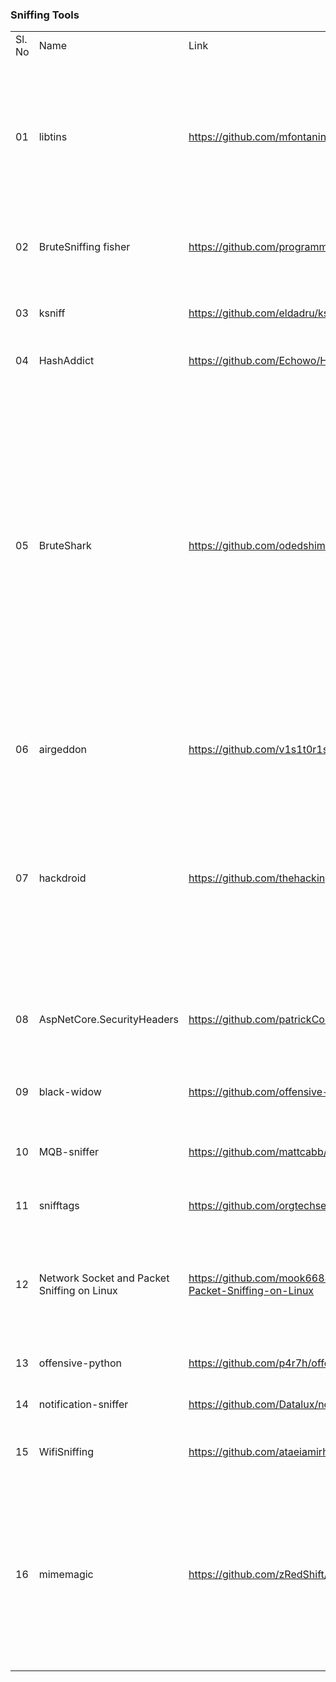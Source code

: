 <h3>Sniffing Tools</h3>
<table>
	<tr>
		<td>Sl. No</td>
		<td>Name</td>
		<td>Link</td>
		<td>Description</td>
	</tr>
	<tr>
		<td>01</td>
		<td>libtins</td>
		<td><a href="https://github.com/mfontanini/libtins">https://github.com/mfontanini/libtins</a></td>
		<td>Its main purpose is to provide the C++ developer an easy, efficient, platform and endianess-independent way to create tools which need to send, receive and manipulate specially crafted packets.</td>
	</tr>
	<tr>
		<td>02</td>
		<td>BruteSniffing fisher</td>
		<td><a href="https://github.com/programmingAthlete/BruteSniffing_Fisher">https://github.com/programmingAthlete/BruteSniffing_Fisher</a></td>
		<td>The ButeSniffing_Ficher, a multiplatform python hacking tool in a menu style.</td>
	</tr>
	<tr>
		<td>03</td>
		<td>ksniff</td>
		<td><a href="https://github.com/eldadru/ksniff">https://github.com/eldadru/ksniff</a></td>
		<td>Kubectl plugin to ease sniffing on kubernetes pods using tcpdump and wireshark</td>
	</tr>
	<tr>
		<td>04</td>
		<td>HashAddict</td>
		<td><a href="https://github.com/Echowo/HashAddict">https://github.com/Echowo/HashAddict</a></td>
		<td>Credential Sniffer for Deco E4R</td>
	</tr>
	<tr>
		<td>05</td>
		<td>BruteShark</td>
		<td><a href="https://github.com/odedshimon/BruteShark">https://github.com/odedshimon/BruteShark</a></td>
		<td>BruteShark is a Network Forensic Analysis Tool (NFAT) that performs deep processing and inspection of network traffic (mainly PCAP files, but it also capable of directly live capturing from a network interface). It includes: password extracting, building a network map, reconstruct TCP sessions, extract hashes of encrypted passwords and even convert them to a Hashcat format in order to perform an offline Brute Force attack.</td>
	</tr>
	<tr>
		<td>06</td>
		<td>airgeddon</td>
		<td><a href="https://github.com/v1s1t0r1sh3r3/airgeddon">https://github.com/v1s1t0r1sh3r3/airgeddon</a></td>
		<td>his is a multi-use bash script for Linux systems to audit wireless networks.</td>
	</tr>
	<tr>
		<td>07</td>
		<td>hackdroid</td>
		<td><a href="https://github.com/thehackingsage/hackdroid">https://github.com/thehackingsage/hackdroid</a></td>
		<td>Hackdroid is a collection of pentesting and security related apps for android. The applications are divided into different categories so you can easily download any application from any category and use them for penetration testing and ethical hacking.</td>
	</tr>
	<tr>
		<td>08</td>
		<td>AspNetCore.SecurityHeaders</td>
		<td><a href="https://github.com/patrickCode/AspNetCore.SecurityHeaders">https://github.com/patrickCode/AspNetCore.SecurityHeaders</a></td>
		<td>Adds security headers in ASP.NET core web applications for preventing sniffing, xss, and other attachs</td>
	</tr>
	<tr>
		<td>09</td>
		<td>black-widow</td>
		<td><a href="https://github.com/offensive-hub/black-widow">https://github.com/offensive-hub/black-widow</a></td>
		<td>GUI based offensive penetration testing tool (Open Source)</td>
	</tr>
	<tr>
		<td>10</td>
		<td>MQB-sniffer</td>
		<td><a href="https://github.com/mattcabb/MQB-sniffer">https://github.com/mattcabb/MQB-sniffer</a></td>
		<td>AN-BUS sniffing for Volkswagen Golf MK7 (and most likely other MQB platform cars)</td>
	</tr>
	<tr>
		<td>11</td>
		<td>snifftags</td>
		<td><a href="https://github.com/orgtechservice/snifftags">https://github.com/orgtechservice/snifftags</a></td>
		<td>A handy VLAN (802.1Q) tag sniffer using libpcap</td>
	</tr>
	<tr>
		<td>12</td>
		<td>Network Socket and Packet Sniffing on Linux</td>
		<td><a href="https://github.com/mook6688/Network-Socket-and-Packet-Sniffing-on-Linux">https://github.com/mook6688/Network-Socket-and-Packet-Sniffing-on-Linux</a></td>
		<td>This is about socket communication and packet sniffing on the network. Development language is Python, and the driving test was performed through Linux.</td>
	</tr>
	<tr>
		<td>13</td>
		<td>offensive-python</td>
		<td><a href="https://github.com/p4r7h/offensive-python">https://github.com/p4r7h/offensive-python</a></td>
		<td>Allows handling of asynchronous events</td>
	</tr>
	<tr>
		<td>14</td>
		<td>notification-sniffer</td>
		<td><a href="https://github.com/Datalux/notification-sniffer">https://github.com/Datalux/notification-sniffer</a></td>
		<td>An Android Library that implements a Notification Sniffer</td>
	</tr>
	<tr>
		<td>15</td>
		<td>WifiSniffing</td>
		<td><a href="https://github.com/ataeiamirhosein/StatisticWifiSniff">https://github.com/ataeiamirhosein/StatisticWifiSniff</a></td>
		<td>statistical survey using for counting people in a region of wifi</td>
	</tr>
	<tr>
		<td>16</td>
		<td>mimemagic</td>
		<td><a href="https://github.com/zRedShift/mimemagic">https://github.com/zRedShift/mimemagic</a></td>
		<td>Powerful and versatile MIME sniffing package using pre-compiled glob patterns, magic number signatures, XML document namespaces, and tree magic for mounted volumes, generated from the XDG shared-mime-info database.</td>
	</tr>
</table>
